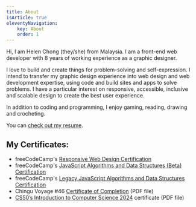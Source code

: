 ```yaml
---
title: About
isArticle: true
eleventyNavigation:
    key: About
    order: 1
---
```


Hi, I am Helen Chong (they/she) from Malaysia. I am a front-end web developer with 8 years of working experience as a graphic designer.

I love to build and create things for problem-solving and self-expression. I intend to transfer my graphic design experience into web design and web development expertise, using code and build sites and apps to solve problems. I have a particular interest on responsive, accessible, inclusive and scalable design to create the best user experience.

In addition to coding and programming, I enjoy gaming, reading, drawing and crocheting.

You can [check out my resume]({{sitemeta.siteUrl}}/resume).

## My Certificates:

* freeCodeCamp's [Responsive Web Design Certification](https://www.freecodecamp.org/certification/helenclx/responsive-web-design)
* freeCodeCamp's [JavaScript Algorithms and Data Structures (Beta) Certification](https://www.freecodecamp.org/certification/helenclx/javascript-algorithms-and-data-structures-v8)
* freeCodeCamp's [Legacy JavaScript Algorithms and Data Structures Certification](https://www.freecodecamp.org/certification/helenclx/javascript-algorithms-and-data-structures)
* Chingu Voyage #46 [Certificate of Completion](/assets/documents/Chingu-Voyage46-Completion-Cert.pdf) (PDF file)
* [CS50’s Introduction to Computer Science 2024](https://cs50.harvard.edu/certificates/8cb0f5a4-4107-4df6-8abc-cfab3a437367) certificate (PDF file)
